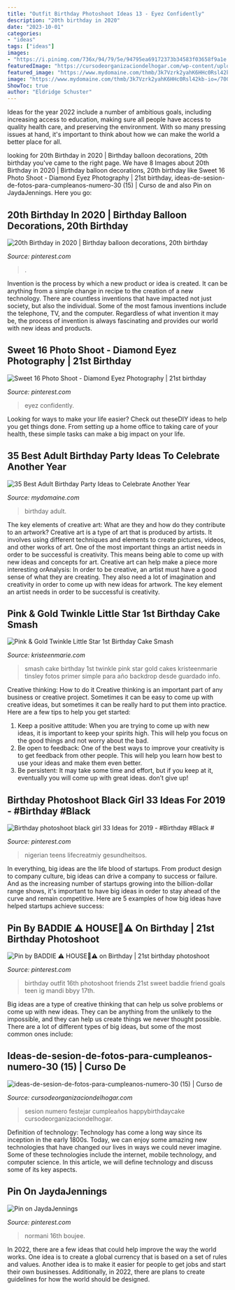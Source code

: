 ```yaml
---
title: "Outfit Birthday Photoshoot Ideas 13 - Eyez Confidently"
description: "20th birthday in 2020"
date: "2023-10-01"
categories:
- "ideas"
tags: ["ideas"]
images:
- "https://i.pinimg.com/736x/94/79/5e/94795ea69172373b34583f03658f9a1e.jpg"
featuredImage: "https://cursodeorganizaciondelhogar.com/wp-content/uploads/2017/09/ideas-de-sesion-de-fotos-para-cumpleanos-numero-30-15.jpg"
featured_image: "https://www.mydomaine.com/thmb/3k7Vzrk2yahK6HHc0Rsl42kb-io=/700x700/filters:fill(auto,1)/cdn.cliqueinc.com__cache__posts__222499__adult-birthday-party-ideas-222499-1493171710332-main.700x0c-0891cf47785a4d1dbaa7140a8b177f6c.jpg"
image: "https://www.mydomaine.com/thmb/3k7Vzrk2yahK6HHc0Rsl42kb-io=/700x700/filters:fill(auto,1)/cdn.cliqueinc.com__cache__posts__222499__adult-birthday-party-ideas-222499-1493171710332-main.700x0c-0891cf47785a4d1dbaa7140a8b177f6c.jpg"
ShowToc: true
author: "Eldridge Schuster"
---
```



Ideas for the year 2022 include a number of ambitious goals, including increasing access to education, making sure all people have access to quality health care, and preserving the environment. With so many pressing issues at hand, it's important to think about how we can make the world a better place for all.

	

		
looking for 20th Birthday in 2020 | Birthday balloon decorations, 20th birthday you've came to the right page. We have 8 Images about 20th Birthday in 2020 | Birthday balloon decorations, 20th birthday like Sweet 16 Photo Shoot - Diamond Eyez Photography | 21st birthday, ideas-de-sesion-de-fotos-para-cumpleanos-numero-30 (15) | Curso de and also Pin on JaydaJennings. Here you go:
		
    
## 20th Birthday In 2020 | Birthday Balloon Decorations, 20th Birthday

<img loading=lazy src="https://i.pinimg.com/736x/94/79/5e/94795ea69172373b34583f03658f9a1e.jpg" onerror="this.onerror=null;this.src='https://tse2.mm.bing.net/th?id=OIP.Tgy2B8rMnIbWgftKlsxf7wHaJ3&amp;pid=15.1';" alt="20th Birthday in 2020 | Birthday balloon decorations, 20th birthday">

_Source: pinterest.com_

>. 

	

Invention is the process by which a new product or idea is created. It can be anything from a simple change in recipe to the creation of a new technology. There are countless inventions that have impacted not just society, but also the individual. Some of the most famous inventions include the telephone, TV, and the computer. Regardless of what invention it may be, the process of invention is always fascinating and provides our world with new ideas and products.

    
## Sweet 16 Photo Shoot - Diamond Eyez Photography | 21st Birthday

<img loading=lazy src="https://i.pinimg.com/736x/53/2e/73/532e73a6712e7e76bdffc246ce58ba1d.jpg" onerror="this.onerror=null;this.src='https://tse3.mm.bing.net/th?id=OIP.Cmchgga0GQ5ulBqS5Co7ggHaLH&amp;pid=15.1';" alt="Sweet 16 Photo Shoot - Diamond Eyez Photography | 21st birthday">

_Source: pinterest.com_

>eyez confidently. 

	

Looking for ways to make your life easier? Check out theseDIY ideas to help you get things done. From setting up a home office to taking care of your health, these simple tasks can make a big impact on your life.

    
## 35 Best Adult Birthday Party Ideas To Celebrate Another Year

<img loading=lazy src="https://www.mydomaine.com/thmb/3k7Vzrk2yahK6HHc0Rsl42kb-io=/700x700/filters:fill(auto,1)/cdn.cliqueinc.com__cache__posts__222499__adult-birthday-party-ideas-222499-1493171710332-main.700x0c-0891cf47785a4d1dbaa7140a8b177f6c.jpg" onerror="this.onerror=null;this.src='https://tse3.mm.bing.net/th?id=OIP.XeVhXrbBS3MxNxGxBatikwHaHa&amp;pid=15.1';" alt="35 Best Adult Birthday Party Ideas to Celebrate Another Year">

_Source: mydomaine.com_

>birthday adult. 

	

The key elements of creative art: What are they and how do they contribute to an artwork?
Creative art is a type of art that is produced by artists. It involves using different techniques and elements to create pictures, videos, and other works of art. One of the most important things an artist needs in order to be successful is creativity. This means being able to come up with new ideas and concepts for art. Creative art can help make a piece more interesting orAnalysis: In order to be creative, an artist must have a good sense of what they are creating. They also need a lot of imagination and creativity in order to come up with new ideas for artwork. The key element an artist needs in order to be successful is creativity.

    
## Pink &amp; Gold Twinkle Little Star 1st Birthday Cake Smash

<img loading=lazy src="http://kristeenmarie.com/photography/blog/wp-content/uploads/2017/02/2017-02-28_0002.jpg" onerror="this.onerror=null;this.src='https://tse1.mm.bing.net/th?id=OIP.RVpVj5NH-5TOLLeJRQD8kwHaPx&amp;pid=15.1';" alt="Pink &amp; Gold Twinkle Little Star 1st Birthday Cake Smash">

_Source: kristeenmarie.com_

>smash cake birthday 1st twinkle pink star gold cakes kristeenmarie tinsley fotos primer simple para año backdrop desde guardado info. 

	

Creative thinking: How to do it
Creative thinking is an important part of any business or creative project. Sometimes it can be easy to come up with creative ideas, but sometimes it can be really hard to put them into practice. Here are a few tips to help you get started: 
1. Keep a positive attitude: When you are trying to come up with new ideas, it is important to keep your spirits high. This will help you focus on the good things and not worry about the bad. 
2. Be open to feedback: One of the best ways to improve your creativity is to get feedback from other people. This will help you learn how best to use your ideas and make them even better. 
3. Be persistent: It may take some time and effort, but if you keep at it, eventually you will come up with great ideas. don’t give up!

    
## Birthday Photoshoot Black Girl 33 Ideas For 2019 - #Birthday #Black #

<img loading=lazy src="https://i.pinimg.com/736x/e4/3f/10/e43f10d7f22b554bb4c02db224260c01.jpg" onerror="this.onerror=null;this.src='https://tse3.mm.bing.net/th?id=OIP.qu0jrAqFsjnmmmdq5B8-QAAAAA&amp;pid=15.1';" alt="Birthday photoshoot black girl 33 Ideas for 2019 - #Birthday #Black #">

_Source: pinterest.com_

>nigerian teens lifecreatmiy gesundheitsos. 

	

In everything, big ideas are the life blood of startups. From product design to company culture, big ideas can drive a company to success or failure. And as the increasing number of startups growing into the billion-dollar range shows, it's important to have big ideas in order to stay ahead of the curve and remain competitive. Here are 5 examples of how big ideas have helped startups achieve success: 
    
## Pin By BADDIE ⚠️ HOUSE💞⚠️ On Birthday | 21st Birthday Photoshoot

<img loading=lazy src="https://i.pinimg.com/736x/20/4f/1a/204f1a3e29a0e5dbceaf1a395ff9d5e2.jpg" onerror="this.onerror=null;this.src='https://tse2.mm.bing.net/th?id=OIP.ZomSDG2yMLWqYsf22f4hKwHaI1&amp;pid=15.1';" alt="Pin by BADDIE ⚠️ HOUSE💞⚠️ on Birthday | 21st birthday photoshoot">

_Source: pinterest.com_

>birthday outfit 16th photoshoot friends 21st sweet baddie friend goals teen ig mandi bbyy 17th. 

	

Big ideas are a type of creative thinking that can help us solve problems or come up with new ideas. They can be anything from the unlikely to the impossible, and they can help us create things we never thought possible. There are a lot of different types of big ideas, but some of the most common ones include: 

    
## Ideas-de-sesion-de-fotos-para-cumpleanos-numero-30 (15) | Curso De

<img loading=lazy src="https://cursodeorganizaciondelhogar.com/wp-content/uploads/2017/09/ideas-de-sesion-de-fotos-para-cumpleanos-numero-30-15.jpg" onerror="this.onerror=null;this.src='https://tse1.mm.bing.net/th?id=OIP.gY425ZJ1QbalwfZX8vSwmQHaLH&amp;pid=15.1';" alt="ideas-de-sesion-de-fotos-para-cumpleanos-numero-30 (15) | Curso de">

_Source: cursodeorganizaciondelhogar.com_

>sesion numero festejar cumpleaños happybirthdaycake cursodeorganizaciondelhogar. 

	

Definition of technology:
Technology has come a long way since its inception in the early 1800s. Today, we can enjoy some amazing new technologies that have changed our lives in ways we could never imagine. Some of these technologies include the internet, mobile technology, and computer science. In this article, we will define technology and discuss some of its key aspects.

    
## Pin On JaydaJennings

<img loading=lazy src="https://i.pinimg.com/736x/54/fa/71/54fa718ecbe20bd02c09fe169c868065.jpg" onerror="this.onerror=null;this.src='https://tse3.mm.bing.net/th?id=OIP.NnpPeMMFB29Yytl93thjJwHaNK&amp;pid=15.1';" alt="Pin on JaydaJennings">

_Source: pinterest.com_

>normani 16th boujee. 

	

In 2022, there are a few ideas that could help improve the way the world works. One idea is to create a global currency that is based on a set of rules and values. Another idea is to make it easier for people to get jobs and start their own businesses. Additionally, in 2022, there are plans to create guidelines for how the world should be designed.

